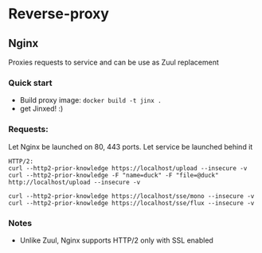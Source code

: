 # Reverse-proxy
## Nginx

Proxies requests to service and can be use as Zuul replacement

### Quick start
- Build proxy image: `docker build -t jinx .`
- get Jinxed! :)


### Requests:

Let Nginx be launched on 80, 443 ports. Let service be launched behind it

```
HTTP/2:
curl --http2-prior-knowledge https://localhost/upload --insecure -v
curl --http2-prior-knowledge -F "name=duck" -F "file=@duck" http://localhost/upload --insecure -v

curl --http2-prior-knowledge https://localhost/sse/mono --insecure -v
curl --http2-prior-knowledge https://localhost/sse/flux --insecure -v
```

### Notes
- Unlike Zuul, Nginx supports HTTP/2 only with SSL enabled

